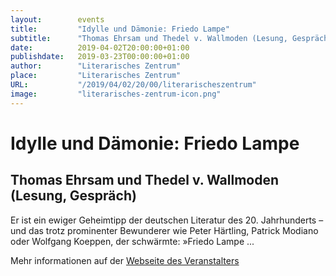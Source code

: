 ```yaml
---
layout:        events
title:         "Idylle und Dämonie: Friedo Lampe"
subtitle:      "Thomas Ehrsam und Thedel v. Wallmoden (Lesung, Gespräch)"
date:          2019-04-02T20:00:00+01:00
publishdate:   2019-03-23T00:00:00+01:00
author:        "Literarisches Zentrum"
place:         "Literarisches Zentrum"
URL:           "/2019/04/02/20/00/literarischeszentrum"
image:         "literarisches-zentrum-icon.png"
---
```


Idylle und Dämonie: Friedo Lampe
===========

Thomas Ehrsam und Thedel v. Wallmoden (Lesung, Gespräch)
-----------


Er ist ein ewiger Geheimtipp der deutschen Literatur des 20. Jahrhunderts – und das trotz prominenter Bewunderer wie Peter Härtling, Patrick Modiano oder Wolfgang Koeppen, der schwärmte: »Friedo Lampe ...


Mehr informationen auf der [Webseite des Veranstalters](http://www.literarisches-zentrum-goettingen.de//programm/2019/hauptprogramm/thomas-ehrsam-und-thedel-v-wallmoden/)
